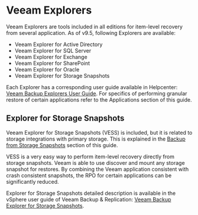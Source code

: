 <!--- This was last Changed 03-05-17 by PS --->
# Veeam Explorers

Veeam Explorers are tools included in all editions for item-level recovery from several application. As of v9.5, following Explorers are available:

* Veeam Explorer for Active Directory
* Veeam Explorer for SQL Server
* Veeam Explorer for Exchange
* Veeam Explorer for SharePoint
* Veeam Explorer for Oracle
* Veeam Explorer for Storage Snapshots

Each Explorer has a corresponding user guide available in Helpcenter: [Veeam Backup Explorers User Guide](https://helpcenter.veeam.com/docs/backup/explorers/introduction.html?ver=95u4). For specifics of performing granular restore of certain applications refer to the Applications section of this guide.

## Explorer for Storage Snapshots
Veeam Explorer for Storage Snapshots (VESS) is included, but it is
related to storage integrations with primary storage. This is explained in
the [Backup from Storage Snapshots](./backup_from_storage_snapshots.md) section
of this guide.

VESS is a very easy way to perform item-level recovery directly from storage
snapshots. Veeam is able to use discover and mount any storage snapshot for
restores. By combining the Veeam application consistent with crash consistent
snapshots, the RPO for certain applications can be significantly reduced.

Explorer for Storage Snapshots detailed description is available in the vSphere user guide of Veeam Backup & Replication: [Veeam Backup Explorer for Storage Snapshots](https://helpcenter.veeam.com/archive/backup/95/vsphere/restore_storage_snapshots_hiw_hp.html).
